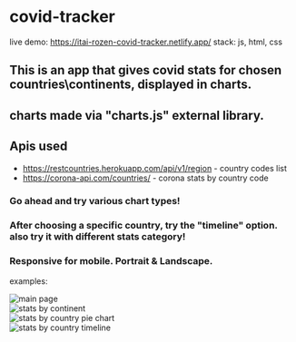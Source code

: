 # covid-tracker 

live demo: https://itai-rozen-covid-tracker.netlify.app/
stack: js, html, css

## This is an app that gives covid stats for chosen countries\continents, displayed in charts.

## charts made via "charts.js" external library.

## Apis used
- https://restcountries.herokuapp.com/api/v1/region - country codes  list
- https://corona-api.com/countries/ - corona stats by country code
### Go ahead and try various chart types!

### After choosing a specific country, try the "timeline" option. also try it with different stats category!

### Responsive for mobile. Portrait & Landscape. 

examples:
<div>
  <img src="https://user-images.githubusercontent.com/45075787/174134525-35b1bea0-1ff1-4213-b4aa-a05d4548654e.png" alt="main page" title="main page" />
 </div>
 <div>
  <img src="https://user-images.githubusercontent.com/45075787/174134518-f329ed2b-50ee-4594-a3bb-f47db82613a4.png" alt="stats by continent" title="stats by continent" />
 </div>
 <div>
  <img src="https://user-images.githubusercontent.com/45075787/174134524-a7a77c33-db0e-4b66-bcbc-4619a70c03f9.png" alt="stats by country pie chart" title="stats by country pie chart" />
 </div>
 <div>
  <img src="https://user-images.githubusercontent.com/45075787/174134535-527e7342-1c8e-47df-99ea-e7779d05691e.png" alt="stats by country timeline" title="stats by country timeline" />
 </div>


